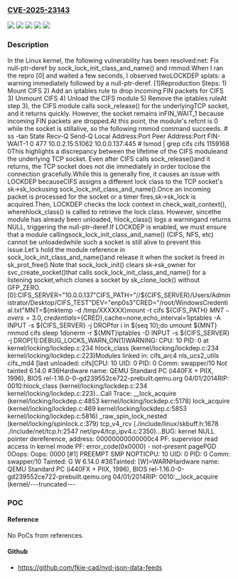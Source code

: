 ### [CVE-2025-23143](https://cve.mitre.org/cgi-bin/cvename.cgi?name=CVE-2025-23143)
![](https://img.shields.io/static/v1?label=Product&message=Linux&color=blue)
![](https://img.shields.io/static/v1?label=Version&message=&color=brightgreen)
![](https://img.shields.io/static/v1?label=Version&message=2.6.20%20&color=brightgreen)
![](https://img.shields.io/static/v1?label=Version&message=ed07536ed6731775219c1df7fa26a7588753e693%20&color=brightgreen)
![](https://img.shields.io/static/v1?label=Vulnerability&message=n%2Fa&color=blue)

### Description

In the Linux kernel, the following vulnerability has been resolved:net: Fix null-ptr-deref by sock_lock_init_class_and_name() and rmmod.When I ran the repro [0] and waited a few seconds, I observed twoLOCKDEP splats: a warning immediately followed by a null-ptr-deref. [1]Reproduction Steps:  1) Mount CIFS  2) Add an iptables rule to drop incoming FIN packets for CIFS  3) Unmount CIFS  4) Unload the CIFS module  5) Remove the iptables ruleAt step 3), the CIFS module calls sock_release() for the underlyingTCP socket, and it returns quickly.  However, the socket remains inFIN_WAIT_1 because incoming FIN packets are dropped.At this point, the module's refcnt is 0 while the socket is stillalive, so the following rmmod command succeeds.  # ss -tan  State      Recv-Q Send-Q Local Address:Port  Peer Address:Port  FIN-WAIT-1 0      477        10.0.2.15:51062   10.0.0.137:445  # lsmod | grep cifs  cifs                 1159168  0This highlights a discrepancy between the lifetime of the CIFS moduleand the underlying TCP socket.  Even after CIFS calls sock_release()and it returns, the TCP socket does not die immediately in order toclose the connection gracefully.While this is generally fine, it causes an issue with LOCKDEP becauseCIFS assigns a different lock class to the TCP socket's sk->sk_lockusing sock_lock_init_class_and_name().Once an incoming packet is processed for the socket or a timer fires,sk->sk_lock is acquired.Then, LOCKDEP checks the lock context in check_wait_context(), wherehlock_class() is called to retrieve the lock class.  However, sincethe module has already been unloaded, hlock_class() logs a warningand returns NULL, triggering the null-ptr-deref.If LOCKDEP is enabled, we must ensure that a module callingsock_lock_init_class_and_name() (CIFS, NFS, etc) cannot be unloadedwhile such a socket is still alive to prevent this issue.Let's hold the module reference in sock_lock_init_class_and_name()and release it when the socket is freed in sk_prot_free().Note that sock_lock_init() clears sk->sk_owner for svc_create_socket()that calls sock_lock_init_class_and_name() for a listening socket,which clones a socket by sk_clone_lock() without GFP_ZERO.[0]:CIFS_SERVER="10.0.0.137"CIFS_PATH="//${CIFS_SERVER}/Users/Administrator/Desktop/CIFS_TEST"DEV="enp0s3"CRED="/root/WindowsCredential.txt"MNT=$(mktemp -d /tmp/XXXXXX)mount -t cifs ${CIFS_PATH} ${MNT} -o vers=3.0,credentials=${CRED},cache=none,echo_interval=1iptables -A INPUT -s ${CIFS_SERVER} -j DROPfor i in $(seq 10);do    umount ${MNT}    rmmod cifs    sleep 1donerm -r ${MNT}iptables -D INPUT -s ${CIFS_SERVER} -j DROP[1]:DEBUG_LOCKS_WARN_ON(1)WARNING: CPU: 10 PID: 0 at kernel/locking/lockdep.c:234 hlock_class (kernel/locking/lockdep.c:234 kernel/locking/lockdep.c:223)Modules linked in: cifs_arc4 nls_ucs2_utils cifs_md4 [last unloaded: cifs]CPU: 10 UID: 0 PID: 0 Comm: swapper/10 Not tainted 6.14.0 #36Hardware name: QEMU Standard PC (i440FX + PIIX, 1996), BIOS rel-1.16.0-0-gd239552ce722-prebuilt.qemu.org 04/01/2014RIP: 0010:hlock_class (kernel/locking/lockdep.c:234 kernel/locking/lockdep.c:223)...Call Trace: <IRQ> __lock_acquire (kernel/locking/lockdep.c:4853 kernel/locking/lockdep.c:5178) lock_acquire (kernel/locking/lockdep.c:469 kernel/locking/lockdep.c:5853 kernel/locking/lockdep.c:5816) _raw_spin_lock_nested (kernel/locking/spinlock.c:379) tcp_v4_rcv (./include/linux/skbuff.h:1678 ./include/net/tcp.h:2547 net/ipv4/tcp_ipv4.c:2350)...BUG: kernel NULL pointer dereference, address: 00000000000000c4 PF: supervisor read access in kernel mode PF: error_code(0x0000) - not-present pagePGD 0Oops: Oops: 0000 [#1] PREEMPT SMP NOPTICPU: 10 UID: 0 PID: 0 Comm: swapper/10 Tainted: G        W          6.14.0 #36Tainted: [W]=WARNHardware name: QEMU Standard PC (i440FX + PIIX, 1996), BIOS rel-1.16.0-0-gd239552ce722-prebuilt.qemu.org 04/01/2014RIP: 0010:__lock_acquire (kernel/---truncated---

### POC

#### Reference
No PoCs from references.

#### Github
- https://github.com/fkie-cad/nvd-json-data-feeds

